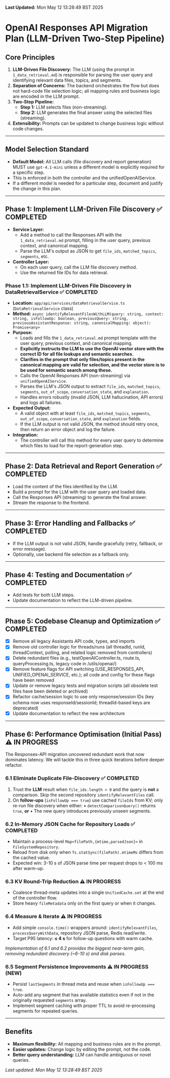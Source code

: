 **Last Updated:** Mon May 12 13:28:49 BST 2025

# OpenAI Responses API Migration Plan (LLM-Driven Two-Step Pipeline)

## Core Principles

1. **LLM-Driven File Discovery:**
   The LLM (using the prompt in `1_data_retrieval.md`) is responsible for parsing the user query and identifying relevant data files, topics, and segments.
2. **Separation of Concerns:**
   The backend orchestrates the flow but does not hard-code file selection logic; all mapping rules and business logic are encoded in the LLM prompt.
3. **Two-Step Pipeline:**
   - **Step 1:** LLM selects files (non-streaming).
   - **Step 2:** LLM generates the final answer using the selected files (streaming).
4. **Extensibility:**
   Prompts can be updated to change business logic without code changes.

---

## Model Selection Standard

- **Default Model:** All LLM calls (file discovery and report generation) MUST use `gpt-4.1-mini` unless a different model is explicitly required for a specific step.
- This is enforced in both the controller and the unifiedOpenAIService.
- If a different model is needed for a particular step, document and justify the change in this plan.

---

## Phase 1: Implement LLM-Driven File Discovery ✅ COMPLETED

- **Service Layer:**
  - Add a method to call the Responses API with the `1_data_retrieval.md` prompt, filling in the user query, previous context, and canonical mapping.
  - Parse the LLM's output as JSON to get `file_ids`, `matched_topics`, `segments`, etc.
- **Controller Layer:**
  - On each user query, call the LLM file discovery method.
  - Use the returned file IDs for data retrieval.

### Phase 1.1: Implement LLM-Driven File Discovery in DataRetrievalService ✅ COMPLETED

- **Location:** `app/api/services/dataRetrievalService.ts` (`DataRetrievalService` class)
- **Method:** `async identifyRelevantFilesWithLLM(query: string, context: string, isFollowUp: boolean, previousQuery: string, previousAssistantResponse: string, canonicalMapping: object): Promise<any>`
- **Purpose:**
  - Loads and fills the `1_data_retrieval.md` prompt template with the user query, previous context, and canonical mapping.
  - **Explicitly instructs the LLM to use the OpenAI vector store with the correct ID for all file lookups and semantic searches.**
  - **Clarifies in the prompt that only files/topics present in the canonical mapping are valid for selection, and the vector store is to be used for semantic search among these.**
  - Calls the OpenAI Responses API (non-streaming) via `unifiedOpenAIService`.
  - Parses the LLM's JSON output to extract `file_ids`, `matched_topics`, `segments`, `out_of_scope`, `conversation_state`, and `explanation`.
  - Handles errors robustly (invalid JSON, LLM hallucination, API errors) and logs all failures.
- **Expected Output:**
  - A valid object with at least `file_ids`, `matched_topics`, `segments`, `out_of_scope`, `conversation_state`, and `explanation` fields.
  - If the LLM output is not valid JSON, the method should retry once, then return an error object and log the failure.
- **Integration:**
  - The controller will call this method for every user query to determine which files to load for the report-generation step.

---

## Phase 2: Data Retrieval and Report Generation ✅ COMPLETED

- Load the content of the files identified by the LLM.
- Build a prompt for the LLM with the user query and loaded data.
- Call the Responses API (streaming) to generate the final answer.
- Stream the response to the frontend.

---

## Phase 3: Error Handling and Fallbacks ✅ COMPLETED

- If the LLM output is not valid JSON, handle gracefully (retry, fallback, or error message).
- Optionally, use backend file selection as a fallback only.

---

## Phase 4: Testing and Documentation ✅ COMPLETED

- Add tests for both LLM steps.
- Update documentation to reflect the LLM-driven pipeline.

---

## Phase 5: Codebase Cleanup and Optimization ✅ COMPLETED

- [x] Remove all legacy Assistants API code, types, and imports
- [x] Remove old controller logic for threads/runs (all threadId, runId, threadContext, polling, and related logic removed from controllers)
- [x] Delete redundant files (e.g., testOpenAIController.ts, route.ts, queryProcessing.ts, legacy code in /utils/openai/)
- [x] Remove feature flags for API switching (USE_RESPONSES_API, UNIFIED_OPENAI_SERVICE, etc.); all code and config for these flags have been removed
- [x] Update or remove legacy tests and migration scripts (all obsolete test files have been deleted or archived)
- [x] Refactor cache/session logic to use only response/session IDs (key schema now uses responseId/sessionId; threadId-based keys are deprecated)
- [x] Update documentation to reflect the new architecture

---

## Phase 6: Performance Optimisation (Initial Pass) ⚠️ IN PROGRESS

The Responses-API migration uncovered redundant work that now dominates latency. We will tackle this in three quick iterations before deeper refactor.

### 6.1 Eliminate Duplicate File-Discovery ✅ COMPLETED

1.  Trust the **LLM** result when `file_ids.length > 0` and the query is **not** a comparison. Skip the second repository `identifyRelevantFiles` call.
2.  On **follow-ups** (`isFollowUp === true`) use cached `fileIds` from KV; only re-run file discovery when either:
    • `detectComparisonQuery()` returns `true`, **or**
    • The new query introduces previously unseen segments.

### 6.2 In-Memory JSON Cache for Repository Loads ✅ COMPLETED

- Maintain a process-level `Map<filePath,{mtime,parsedJson}>` in `FileSystemRepository`.
- Reload from disk only when `fs.statSync(filePath).mtimeMs` differs from the cached value.
- Expected win: 3-10 s of JSON parse time per request drops to < 100 ms after warm-up.

### 6.3 KV Round-Trip Reduction ⚠️ IN PROGRESS

- Coalesce thread-meta updates into a single `UnifiedCache.set` at the end of the controller flow.
- Store heavy `fileMetadata` only on the first query or when it changes.

### 6.4 Measure & Iterate ⚠️ IN PROGRESS

- Add simple `console.time()` wrappers around: `identifyRelevantFiles`, `processQueryWithData`, repository JSON parse, Redis read/write.
- Target P95 latency: **≤ 4 s** for follow-up questions with warm cache.

_Implementation of 6.1 and 6.2 provides the biggest near-term gain, removing redundant discovery (~6-10 s) and disk parses._

### 6.5 Segment Persistence Improvements ⚠️ IN PROGRESS (NEW)

- Persist `lastSegments` in thread meta and reuse when `isFollowUp === true`.
- Auto-add any segment that has available statistics even if not in the originally requested `segments` array.
- Implement segment caching with proper TTL to avoid re-processing segments for repeated queries.

---

## Benefits

- **Maximum flexibility:** All mapping and business rules are in the prompt.
- **Easier updates:** Change logic by editing the prompt, not the code.
- **Better query understanding:** LLM can handle ambiguous or novel queries.

_Last updated: Mon May 12 13:28:49 BST 2025_
